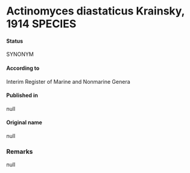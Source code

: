 # Actinomyces diastaticus Krainsky, 1914 SPECIES

#### Status
SYNONYM

#### According to
Interim Register of Marine and Nonmarine Genera

#### Published in
null

#### Original name
null

### Remarks
null